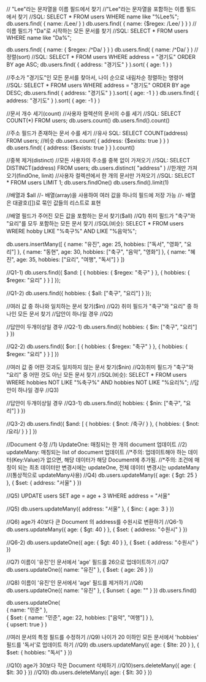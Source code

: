 // "Lee"라는 문자열을 이름 필드에서 찾기
//"Lee"라는 문자열을 포함하는 이름 필드에서 찾기
//SQL: SELECT * FROM users WHERE name like "%Lee%";
db.users.find( { name: /Lee/ } )
db.users.find( { name: {$regex: /Lee/ } } )
//이름 필드가 "Da"로 시작하는 모든 문서를 찾기
//SQL: SELECT * FROM users WHERE name like "Da%";


db.users.find( { name: { $regex: /^Da/ } } )
db.users.find( { name: /^Da/ } )
//정렬(sort)
//SQL: SELECT * FROM users WHERE address = "경기도" ORDER BY age ASC;
db.users.find( { address: "경기도" } ).sort( { age: 1 } )


//주소가 "경기도"인 모든 문서를 찾아서, 나이 순으로 내림차순 정렬하는 명령어
//SQL: SELECT * FROM users WHERE address = "경기도" ORDER BY age DESC;
db.users.find( { address: "경기도" } ).sort( { age: -1 } )
db.users.find( { address: "경기도" } ).sort( { age: -1 } )


//문서 개수 세기(count)
//사용자 컬렉션의 문서의 수를 세기
//SQL: SELECT COUNT(*) FROM users;
db.users.count()
db.users.find().count()


//주소 필드가 존재하는 문서 수를 세기
//유사 SQL: SELECT COUNT(address) FROM users; //비슷
db.users.count( { address: {$exists: true } } )
db.users.find( { address: {$exists: true } } ).count()

//중복 제거(distinct)
//모든 사용자의 주소를 중복 없이 가져오기
//SQL: SELECT DISTINCT(address) FROM users;
db.users.distinct( "address" )
//한개만 가져오기(findOne, limit)
//사용자 컬렉션에서 한 개의 문서만 가져오기
//SQL: SELECT * FROM users LIMIT 1;
db.users.findOne()
db.users.find().limit(1)

//배열과 $all
//- 배열(array)을 사용하여 여러 값을 하나의 필드에 저장 가능
//- 배열은 대괄호([])로 묶인 값들의 리스트로 표현

//배열 필드가 주어진 모든 값을 포함하는 문서 찾기($all)
//Q1) 취미 필드가 "축구"와 "요리"를 모두 포함하는 모든 문서 찾기
//SQL(비슷): SELECT * FROM users WRERE hobby LIKE "%축구%" AND LIKE "%음악%";

db.users.insertMany([
   { name: "유진", age: 25, hobbies: ["독서", "영화", "요리"] },
   { name: "동현", age: 30, hobbies: ["축구", "음악", "영화"] },
   { name: "혜진", age: 35, hobbies: ["요리", "여행", "독서"] }
])


//Q1-1) 
db.users.find({
  $and: [
    { hobbies: { $regex: "축구" } },
    { hobbies: { $regex: "요리" } }
  ]
});

//Q1-2)
db.users.find({ hobbies: { $all: ["축구", "요리"] } });


//여러 값 중 하나와 일치하는 문서 찾기($in)
//Q2) 취미 필드가 "축구"와 "요리" 중 하나인 모든 문서 찾기
//답안이 하나일 경우
//Q2)

//답안이 두개이상일 경우
//Q2-1) 
db.users.find({ hobbies: { $in: ["축구", "요리"] } })

//Q2-2)
db.users.find({
  $or: [
    { hobbies: { $regex: "축구" } },
    { hobbies: { $regex: "요리" } }
  ]
})

//여러 값 중 어떤 것과도 일치하지 않는 문서 찾기($nin)
//Q3)취미 필드가 "축구"와 "요리" 중 어떤 것도 아닌 모든 문서 찾기
//SQL(비슷): SELECT * FROM users WRERE hobbies NOT LIKE "%축구%" AND  hobbies NOT LIKE "%요리%";
//답안이 하나일 경우
//Q3)

//답안이 두개이상일 경우
//Q3-1)
db.users.find({
  hobbies: { $nin: ["축구", "요리"] }
})

//Q3-2)
db.users.find({
  $and: [
    { hobbies: { $not: /축구/ } },
    { hobbies: { $not: /요리/ } }
  ]
})


//Document 수정
//1) UpdateOne: 매칭되는 한 개의 document 업데이트
//2) updateMany: 매칭되는 list of document 업데이트
//*주의: 업데이트해야 하는 데이터(Key:Value)가 없으면, 해당 데이터가 해당 Document에 추가됨.
//*주의: 조건에 매칭이 되는 최초 데이터만 변경시에는 updateOne, 전체 데이터 변경시는 updateMany
//(통상적으로  updateMany사용)
//Q4)
db.users.updateMany({ age: { $gt: 25 } }, { $set: { address: "서울" } })

//Q5)  UPDATE users SET age = age + 3 WHERE address = "서울"

//Q5)
db.users.updateMany({ address: "서울" }, { $inc: { age: 3 } })

//Q6) age가 40보다 큰 Document 의 address를 수원시로 변환하기
//Q6-1)
db.users.updateMany({ age: { $gt: 40 } }, { $set: { address: "수원시" } })

//Q6-2)
db.users.updateOne({ age: { $gt: 40 } }, { $set: { address: "수원시" } })

//Q7) 이름이 '유진'인 문서에서 'age' 필드를 26으로 업데이트하기
//Q7
db.users.updateOne({ name: "유진" }, { $set: { age: 26 } })

//Q8) 이름이 '유진'인 문서에서 'age' 필드를 제거하기
//Q8)
db.users.updateOne({ name: "유진" }, { $unset: { age: "" } })
db.users.find()

db.users.updateOne(   
    { name: "민준" },    
    { $set: { name: "민준", age: 22, hobbies: ["음악", "여행"] } },    
    { upsert: true } 
)

//여러 문서의 특정 필드를 수정하기
//Q9) 나이가 20 이하인 모든 문서에서 'hobbies' 필드를 '독서'로 업데이트 하기
//Q9)
db.users.updateMany({ age: { $lte: 20 } }, { $set: { hobbies: "독서" } })

//Q10) age가 30보다 작은 Document 삭제하기
//Q10)sers.deleteMany({ age: { $lt: 30 } })
//Q10) 
db.users.deleteMany({ age: { $lt: 30 } })
